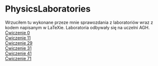 # PhysicsLaboratories
Wrzuciłem tu wykonane przeze mnie sprawozdania z laboratoriów wraz z kodem napisanym w LaTeXie. Laboratoria odbywały się na uczelni AGH.  
<a href="https://github.com/LucasJezap/PhysicsLaboratories/tree/master/%C4%86wiczenie%200"> Ćwiczenie 0  
<a href="https://github.com/LucasJezap/PhysicsLaboratories/tree/master/%C4%86wiczenie%2011"> Ćwiczenie 11  
<a href="https://github.com/LucasJezap/PhysicsLaboratories/tree/master/%C4%86wiczenie%2029"> Ćwiczenie 29  
<a href="https://github.com/LucasJezap/PhysicsLaboratories/tree/master/%C4%86wiczenie%2031"> Ćwiczenie 31  
<a href="https://github.com/LucasJezap/PhysicsLaboratories/tree/master/%C4%86wiczenie%2041"> Ćwiczenie 41  
<a href="https://github.com/LucasJezap/PhysicsLaboratories/tree/master/%C4%86wiczenie%2071"> Ćwiczenie 71
